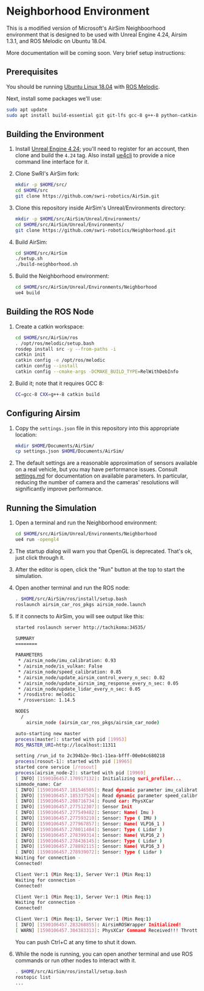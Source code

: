 Neighborhood Environment
========================

This is a modified version of Microsoft's AirSim Neighboorhood environment
that is designed to be used with Unreal Engine 4.24, Airsim 1.3.1, and
ROS Melodic on Ubuntu 18.04.

More documentation will be coming soon.  Very brief setup instructions:

Prerequisites
-------------

You should be running [Ubuntu Linux 18.04](https://releases.ubuntu.com/18.04.4/)
with [ROS Melodic](http://wiki.ros.org/melodic/Installation/Ubuntu).

Next, install some packages we'll use:

```bash
sudo apt update
sudo apt install build-essential git git-lfs gcc-8 g++-8 python-catkin-tools
```

Building the Environment
------------------------

1. Install [Unreal Engine 4.24](https://www.unrealengine.com/); you'll need to
   register for an account, then clone and build the `4.24` tag.
   Also install [ue4cli](https://github.com/adamrehn/ue4cli)
   to provide a nice command line interface for it.

2. Clone SwRI's AirSim fork:
   ```bash
   mkdir -p $HOME/src/
   cd $HOME/src
   git clone https://github.com/swri-robotics/AirSim.git
   ```

3. Clone this repository inside AirSim's Unreal/Environments directory:
   ```bash
   mkdir -p $HOME/src/AirSim/Unreal/Environments/
   cd $HOME/src/AirSim/Unreal/Environments/
   git clone https://github.com/swri-robotics/Neighborhood.git
   ```

4. Build AirSim:
   ```bash
   cd $HOME/src/AirSim
   ./setup.sh
   ./build-neighborhood.sh
   ```

5. Build the Neighborhood environment:
   ```bash
   cd $HOME/src/AirSim/Unreal/Environments/Neighborhood
   ue4 build
   ```

Building the ROS Node
---------------------

1. Create a catkin workspace:
   ```bash
   cd $HOME/src/AirSim/ros
   . /opt/ros/melodic/setup.bash
   rosdep install src -y --from-paths -i
   catkin init
   catkin config -e /opt/ros/melodic
   catkin config --install
   catkin config --cmake-args -DCMAKE_BUILD_TYPE=RelWithDebInfo
   ```

2. Build it; note that it requires GCC 8:
   ```bash
   CC=gcc-8 CXX=g++-8 catkin build
   ```

Configuring Airsim
------------------

1. Copy the `settings.json` file in this repository into this appropriate location:
   ```bash
   mkdir $HOME/Documents/AirSim/
   cp settings.json $HOME/Documents/AirSim/
   ```

2. The default settings are a reasonable approximation of sensors available on a
   real vehicle, but you may have performance issues.  Consult
   [settings.md](docs/settings.md) for documentation on available parameters.
   In particular, reducing the number of camera and the cameras' resolutions
   will significantly improve performance.

Running the Simulation
----------------------

1. Open a terminal and run the Neighborhood environment:
   ```bash
   cd $HOME/src/AirSim/Unreal/Environments/Neighborhood
   ue4 run -opengl4
   ```

2. The startup dialog will warn you that OpenGL is deprecated.  That's
   ok, just click through it.

3. After the editor is open, click the "Run" button at the top to start
   the simulation.

4. Open another terminal and run the ROS node:
   ```bash
   . $HOME/src/AirSim/ros/install/setup.bash
   roslaunch airsim_car_ros_pkgs airsim_node.launch
   ```

4. If it connects to AirSim, you will see output like this:
   ```bash
   started roslaunch server http://tachikoma:34535/
   
   SUMMARY
   ========
   
   PARAMETERS
    * /airsim_node/imu_calibration: 0.93
    * /airsim_node/is_vulkan: False
    * /airsim_node/speed_calibration: 0.85
    * /airsim_node/update_airsim_control_every_n_sec: 0.02
    * /airsim_node/update_airsim_img_response_every_n_sec: 0.05
    * /airsim_node/update_lidar_every_n_sec: 0.05
    * /rosdistro: melodic
    * /rosversion: 1.14.5
   
   NODES
     /
       airsim_node (airsim_car_ros_pkgs/airsim_car_node)
   
   auto-starting new master
   process[master]: started with pid [19953]
   ROS_MASTER_URI=http://localhost:11311
   
   setting /run_id to 2c394b2e-9bc1-11ea-bfff-00e04c680218
   process[rosout-1]: started with pid [19965]
   started core service [/rosout]
   process[airsim_node-2]: started with pid [19969]
   [ INFO] [1590106457.170917132]: Initializing swri_profiler...
   simmode_name: Car
   [ INFO] [1590106457.181546505]: Read dynamic parameter imu_calibration = 0.930000
   [ INFO] [1590106457.185337524]: Read dynamic parameter speed_calibration = 0.850000
   [ INFO] [1590106457.208716734]: Found car: PhysXCar
   [ INFO] [1590106457.277512307]: Sensor Init
   [ INFO] [1590106457.277549482]: Sensor: Name( Imu )
   [ INFO] [1590106457.277593210]: Sensor: Type ( IMU )
   [ INFO] [1590106457.277967857]: Sensor: Name( VLP16_1 )
   [ INFO] [1590106457.278011484]: Sensor: Type ( Lidar )
   [ INFO] [1590106457.278399314]: Sensor: Name( VLP16_2 )
   [ INFO] [1590106457.278436145]: Sensor: Type ( Lidar )
   [ INFO] [1590106457.278892115]: Sensor: Name( VLP16_3 )
   [ INFO] [1590106457.278939072]: Sensor: Type ( Lidar )
   Waiting for connection -
   Connected!
   
   Client Ver:1 (Min Req:1), Server Ver:1 (Min Req:1)
   Waiting for connection -
   Connected!
   
   Client Ver:1 (Min Req:1), Server Ver:1 (Min Req:1)
   Waiting for connection -
   Connected!
   
   Client Ver:1 (Min Req:1), Server Ver:1 (Min Req:1)
   [ INFO] [1590106457.283268855]: AirsimROSWrapper Initialized!
   [ WARN] [1590106457.304383313]: PhysXCar Command Received!!! Throttle cmd = 0.000000
   ```

   You can push Ctrl+C at any time to shut it down.

5. While the node is running, you can open another terminal and use ROS 
   commands or run other nodes to interact with it.

   ```bash
   . $HOME/src/AirSim/ros/install/setup.bash
   rostopic list
   ...
   ```


